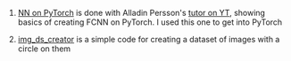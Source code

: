 1. [NN on PyTorch](https://github.com/Nedcel/PyTorch-NN/blob/main/NN%20on%20PyTorch.ipynb) is done with Alladin Persson's [tutor on YT](https://www.youtube.com/watch?v=Jy4wM2X21u0&list=PLhhyoLH6IjfxeoooqP9rhU3HJIAVAJ3Vz&index=4), showing basics of creating FCNN on PyTorch. I used this one to get into PyTorch

2. [img_ds_creator](https://github.com/Nedcel/PyTorch-NN/blob/main/img_ds_creator.ipynb) is a simple code for creating a dataset of images with a circle on them 
